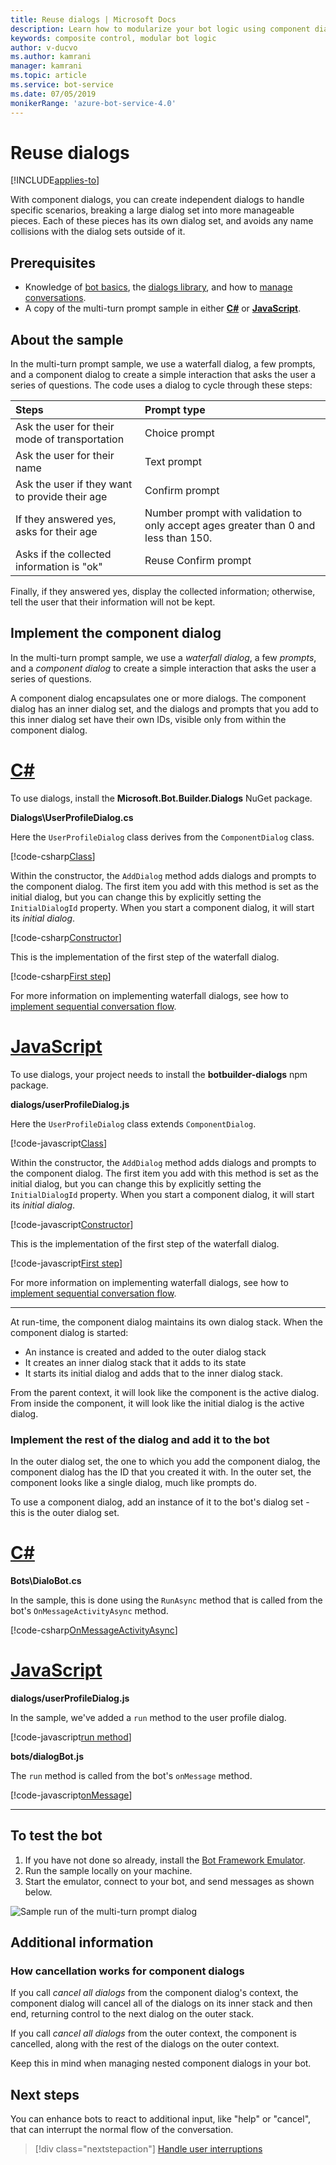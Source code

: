 ```yaml
---
title: Reuse dialogs | Microsoft Docs
description: Learn how to modularize your bot logic using component dialogs in the Bot Framework SDK.
keywords: composite control, modular bot logic
author: v-ducvo
ms.author: kamrani
manager: kamrani
ms.topic: article
ms.service: bot-service
ms.date: 07/05/2019
monikerRange: 'azure-bot-service-4.0'
---
```


# Reuse dialogs

[!INCLUDE[applies-to](../includes/applies-to.md)]

With component dialogs, you can create independent dialogs to handle specific scenarios, breaking a large dialog set into more manageable pieces. Each of these pieces has its own dialog set, and avoids any name collisions with the dialog sets outside of it.

## Prerequisites

- Knowledge of [bot basics][concept-basics], the [dialogs library][concept-dialogs], and how to [manage conversations][simple-flow].
- A copy of the multi-turn prompt sample in either [**C#**][cs-sample] or [**JavaScript**][js-sample].

## About the sample

In the multi-turn prompt sample, we use a waterfall dialog, a few prompts, and a component dialog to create a simple interaction that asks the user a series of questions. The code uses a dialog to cycle through these steps:

| Steps        | Prompt type  |
|:-------------|:-------------|
| Ask the user for their mode of transportation | Choice prompt |
| Ask the user for their name | Text prompt |
| Ask the user if they want to provide their age | Confirm prompt |
| If they answered yes, asks for their age  | Number prompt with validation to only accept ages greater than 0 and less than 150. |
| Asks if the collected information is "ok" | Reuse Confirm prompt |

Finally, if they answered yes, display the collected information; otherwise, tell the user that their information will not be kept.

## Implement the component dialog

In the multi-turn prompt sample, we use a _waterfall dialog_, a few _prompts_, and a _component dialog_ to create a simple interaction that asks the user a series of questions.

A component dialog encapsulates one or more dialogs. The component dialog has an inner dialog set, and the dialogs and prompts that you add to this inner dialog set have their own IDs, visible only from within the component dialog.

# [C#](#tab/csharp)

To use dialogs, install the **Microsoft.Bot.Builder.Dialogs** NuGet package.

**Dialogs\UserProfileDialog.cs**

Here the `UserProfileDialog` class derives from the `ComponentDialog` class.

[!code-csharp[Class](~/../botbuilder-samples/samples/csharp_dotnetcore/05.multi-turn-prompt/Dialogs/UserProfileDialog.cs?range=13)]

Within the constructor, the `AddDialog` method adds dialogs and prompts to the component dialog. The first item you add with this method is set as the initial dialog, but you can change this by explicitly setting the `InitialDialogId` property. When you start a component dialog, it will start its _initial dialog_.

[!code-csharp[Constructor](~/../botbuilder-samples/samples/csharp_dotnetcore/05.multi-turn-prompt/Dialogs/UserProfileDialog.cs?range=17-42)]

This is the implementation of the first step of the waterfall dialog.

[!code-csharp[First step](~/../botbuilder-samples/samples/csharp_dotnetcore/05.multi-turn-prompt/Dialogs/UserProfileDialog.cs?range=44-54)]

For more information on implementing waterfall dialogs, see how to [implement sequential conversation flow](bot-builder-dialog-manage-complex-conversation-flow.md).

# [JavaScript](#tab/javascript)

To use dialogs, your project needs to install the **botbuilder-dialogs** npm package.

**dialogs/userProfileDialog.js**

Here the `UserProfileDialog` class extends `ComponentDialog`.

[!code-javascript[Class](~/../botbuilder-samples/samples/javascript_nodejs/05.multi-turn-prompt/dialogs/userProfileDialog.js?range=24)]

Within the constructor, the `AddDialog` method adds dialogs and prompts to the component dialog. The first item you add with this method is set as the initial dialog, but you can change this by explicitly setting the `InitialDialogId` property. When you start a component dialog, it will start its _initial dialog_.

[!code-javascript[Constructor](~/../botbuilder-samples/samples/javascript_nodejs/05.multi-turn-prompt/dialogs/userProfileDialog.js?range=25-47)]

This is the implementation of the first step of the waterfall dialog.

[!code-javascript[First step](~/../botbuilder-samples/samples/javascript_nodejs/05.multi-turn-prompt/dialogs/userProfileDialog.js?range=66-73)]

For more information on implementing waterfall dialogs, see how to [implement sequential conversation flow](bot-builder-dialog-manage-complex-conversation-flow.md).

---

At run-time, the component dialog maintains its own dialog stack. When the component dialog is started:

- An instance is created and added to the outer dialog stack
- It creates an inner dialog stack that it adds to its state
- It starts its initial dialog and adds that to the inner dialog stack.

From the parent context, it will look like the component is the active dialog. From inside the component, it will look like the initial dialog is the active dialog.

### Implement the rest of the dialog and add it to the bot

In the outer dialog set, the one to which you add the component dialog, the component dialog has the ID that you created it with. In the outer set, the component looks like a single dialog, much like prompts do.

To use a component dialog, add an instance of it to the bot's dialog set - this is the outer dialog set.

# [C#](#tab/csharp)

**Bots\DialoBot.cs**

In the sample, this is done using the `RunAsync` method that is called from the bot's `OnMessageActivityAsync` method.

[!code-csharp[OnMessageActivityAsync](~/../botbuilder-samples/samples/csharp_dotnetcore/05.multi-turn-prompt/Bots/DialogBot.cs?range=42-48)]

# [JavaScript](#tab/javascript)

**dialogs/userProfileDialog.js**

In the sample, we've added a `run` method to the user profile dialog.

[!code-javascript[run method](~/../botbuilder-samples/samples/javascript_nodejs/05.multi-turn-prompt/dialogs/userProfileDialog.js?range=55-64)]

**bots/dialogBot.js**

The `run` method is called from the bot's `onMessage` method.

[!code-javascript[onMessage](~/../botbuilder-samples/samples/javascript_nodejs/05.multi-turn-prompt/bots/dialogBot.js?range=30-37)]

---

## To test the bot

1. If you have not done so already, install the [Bot Framework Emulator](https://aka.ms/bot-framework-emulator-readme).
1. Run the sample locally on your machine.
1. Start the emulator, connect to your bot, and send messages as shown below.

![Sample run of the multi-turn prompt dialog](../media/emulator-v4/multi-turn-prompt.png)

## Additional information

### How cancellation works for component dialogs

If you call _cancel all dialogs_ from the component dialog's context, the component dialog will cancel all of the dialogs on its inner stack and then end, returning control to the next dialog on the outer stack.

If you call _cancel all dialogs_ from the outer context, the component is cancelled, along with the rest of the dialogs on the outer context.

Keep this in mind when managing nested component dialogs in your bot.

## Next steps

You can enhance bots to react to additional input, like "help" or "cancel", that can interrupt the normal flow of the conversation.

> [!div class="nextstepaction"]
> [Handle user interruptions](bot-builder-howto-handle-user-interrupt.md)

<!-- Footnote-style links -->

[concept-basics]: bot-builder-basics.md
[concept-state]: bot-builder-concept-state.md
[concept-dialogs]: bot-builder-concept-dialog.md

[simple-flow]: bot-builder-dialog-manage-conversation-flow.md
[prompting]: bot-builder-prompts.md
[component-dialogs]: bot-builder-compositcontrol.md

[cs-sample]: https://aka.ms/cs-multi-prompts-sample
[js-sample]: https://aka.ms/js-multi-prompts-sample
